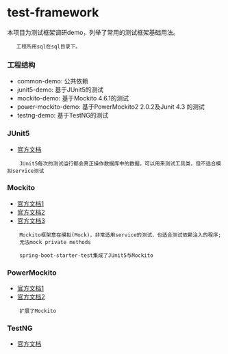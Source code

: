# test-framework
    
本项目为测试框架调研demo，列举了常用的测试框架基础用法。

~~~ 
   工程所用sql在sql目录下。
~~~

### 工程结构
* common-demo: 公共依赖
* junit5-demo: 基于JUnit5的测试
* mockito-demo: 基于Mockito 4.6.1的测试
* power-mockito-demo: 基于PowerMockito2 2.0.2及Junit 4.3 的测试
* testng-demo: 基于TestNG的测试

### JUnit5
* [官方文档](https://junit.org/junit5/docs/current/user-guide/)

~~~~
    JUnit5每次的测试运行都会真正操作数据库中的数据，可以用来测试工具类，但不适合模拟service测试
~~~~

### Mockito
* [官方文档1](https://site.mockito.org/)
* [官方文档2](https://javadoc.io/doc/org.mockito/mockito-core/latest/org/mockito/Mockito.html)
* [官方文档3](https://github.com/mockito/mockito/wiki)

~~~~
    Mockito框架意在模拟(Mock)，非常适用service的测试，也适合测试依赖注入的程序;
    无法mock private methods
~~~~

~~~~
    spring-boot-starter-test集成了JUnit5与Mockito
~~~~

### PowerMockito
* [官方文档1](https://powermock.github.io/)
* [官方文档2](https://github.com/powermock/powermock/wiki)

~~~~
    扩展了Mockito
~~~~

### TestNG
* [官方文档](https://testng.org/doc/documentation-main.html)